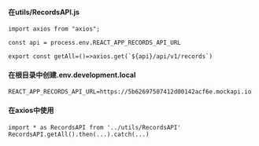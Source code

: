 #### 在utils/RecordsAPI.js
```
import axios from "axios";

const api = process.env.REACT_APP_RECORDS_API_URL

export const getAll=()=>axios.get(`${api}/api/v1/records`)
```

#### 在根目录中创建.env.development.local
```
REACT_APP_RECORDS_API_URL=https://5b62697507412d00142acf6e.mockapi.io
```
#### 在axios中使用
```
import * as RecordsAPI from '../utils/RecordsAPI'
RecordsAPI.getAll().then(...).catch(...)
```
#### 

